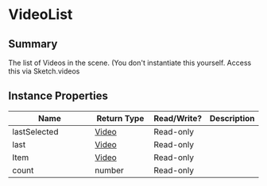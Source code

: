 
# VideoList

## Summary
The list of Videos in the scene. (You don't instantiate this yourself. Access this via Sketch.videos 


## Instance Properties

<table>
<thead><tr><th width="225">Name</th><th width="160">Return Type</th><th width="80">Read/Write?</th><th>Description</th></tr></thead>
<tbody>
<tr><td>lastSelected</td><td><a href="video.md">Video</a></td><td>Read-only</td><td></td></tr>
<tr><td>last</td><td><a href="video.md">Video</a></td><td>Read-only</td><td></td></tr>
<tr><td>Item</td><td><a href="video.md">Video</a></td><td>Read-only</td><td></td></tr>
<tr><td>count</td><td>number</td><td>Read-only</td><td></td></tr>
</tbody></table>




